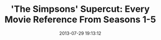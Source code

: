 ---
date: 2013-07-29 19:13:12
link:
  source: pocket
  source_url: https://getpocket.com
  text: '''The Simpsons'' Supercut: Every Movie Reference From Seasons 1-5'
  url: http://geek-news.mtv.com/2013/07/29/simpsons-movie-references-supercut/
slug: the-simpsons-supercut-every-movie-reference-from-seasons-1-5
source: pocket
title: '''The Simpsons'' Supercut: Every Movie Reference From Seasons 1-5'
---